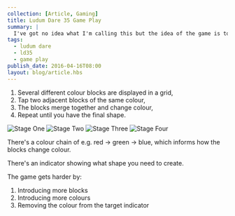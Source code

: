 ```yaml
---
collection: [Article, Gaming]
title: Ludum Dare 35 Game Play
summary: |
  I've got no idea what I'm calling this but the idea of the game is to merge different coloured blocks to create a shape based off of a tetrimino. Merging two blocks the same colour creates a shape and changes the colour. Merge all of the blocks until you have the shape.
tags: 
  - ludum dare
  - ld35
  - game play
publish_date: 2016-04-16T08:00
layout: blog/article.hbs
---
```


1. Several different colour blocks are displayed in a grid,
2. Tap two adjacent blocks of the same colour,
3. The blocks merge together and change colour,
4. Repeat until you have the final shape.

![Stage One](/media/img/ld35-gameplay-1.png)
![Stage Two](/media/img/ld35-gameplay-2.png)
![Stage Three](/media/img/ld35-gameplay-3.png)
![Stage Four](/media/img/ld35-gameplay-4.png)

There's a colour chain of e.g. red -> green -> blue, which informs how the blocks change colour.

There's an indicator showing what shape you need to create.

The game gets harder by:

1. Introducing more blocks
2. Introducing more colours
3. Removing the colour from the target indicator
